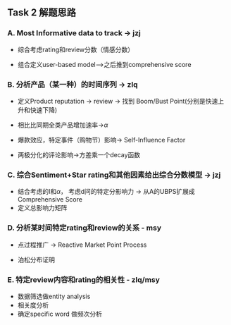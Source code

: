 ## Task 2 解题思路

### A. Most Informative data to track -> jzj

- 综合考虑rating和review分数（情感分数）

- 组合定义user-based model—>之后推到comprehensive score


### B. 分析产品（某一种）的时间序列 -> zlq

- 定义Product reputation -> review -> 找到 Boom/Bust Point(分别是快速上升和快速下降)

- 相比比同期全类产品增加速率->$\alpha$

- 爆款效应，特定事件（购物节）影响-> Self-Influence Factor

- 两极分化的评论影响->方差乘一个decay函数

### C. 综合Sentiment+Star rating和其他因素给出综合分数模型 -> jzj

- 结合考虑的I和$\alpha$， 考虑d问的特定分影响力 -> 从A的UBPS扩展成Comprehensive Score
- 定义总影响力矩阵

### D. 分析某时间特定rating和review的关系 - msy

- 点过程推广 -> Reactive Market Point Process

- 泊松分布证明

### E. 特定review内容和rating的相关性 - zlq/msy

- 数据筛选做entity analysis 
- 相关度分析
- 确定specific word 做频次分析
